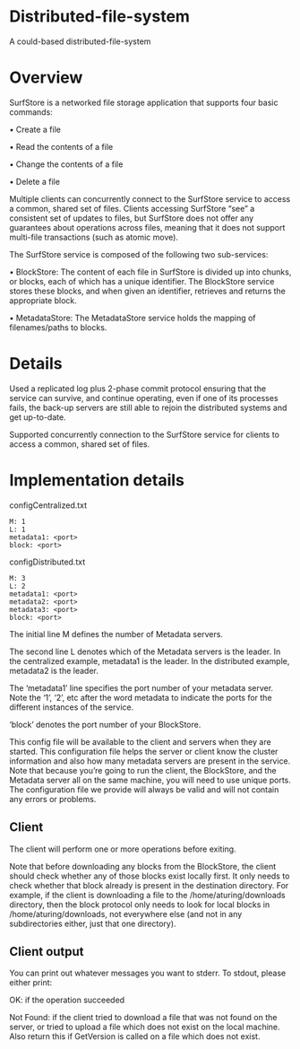 # Distributed-file-system
A could-based distributed-file-system

# Overview
SurfStore is a networked file storage application that supports four basic commands:

• Create a file

• Read the contents of a file

• Change the contents of a file

• Delete a file

Multiple clients can concurrently connect to the SurfStore service to access a common, shared set of files. Clients accessing SurfStore “see” a consistent set of updates to files, but SurfStore does not offer any guarantees about operations across files, meaning that it does not support multi-file transactions (such as atomic move).

The SurfStore service is composed of the following two sub-services:

• BlockStore: The content of each file in SurfStore is divided up into chunks, or blocks, each of which has a unique identifier. The BlockStore service stores these blocks, and when given an identifier, retrieves and returns the appropriate block.

• MetadataStore: The MetadataStore service holds the mapping of filenames/paths to blocks.

# Details
Used a replicated log plus 2-phase commit protocol ensuring that the service can survive, and continue operating, even if one of its processes fails,  the back-up servers are still able to rejoin the distributed systems and get up-to-date.

Supported concurrently connection to the SurfStore service for clients to access a common, shared set of files.

# Implementation details
configCentralized.txt

    M: 1
    L: 1
    metadata1: <port>
    block: <port>
    
configDistributed.txt

    M: 3
    L: 2
    metadata1: <port>
    metadata2: <port>
    metadata3: <port>
    block: <port>
The initial line M defines the number of Metadata servers.

The second line L denotes which of the Metadata servers is the leader. In the centralized example, metadata1 is the leader. In the distributed example, metadata2 is the leader.

The ‘metadata1’ line specifies the port number of your metadata server. Note the ‘1’, ‘2’, etc after the word metadata to indicate the ports for the different instances of the service.

‘block’ denotes the port number of your BlockStore.

This config file will be available to the client and servers when they are started. This configuration file helps the server or client know the cluster information and also how many metadata servers are present in the service. Note that because you’re going to run the client, the BlockStore, and the Metadata server all on the same machine, you will need to use unique ports. The configuration file we provide will always be valid and will not contain any errors or problems.

## Client

The client will perform one or more operations before exiting.

Note that before downloading any blocks from the BlockStore, the client should check whether any of those blocks exist locally first. It only needs to check whether that block already is present in the destination directory. For example, if the client is downloading a file to the /home/aturing/downloads directory, then the block protocol only needs to look for local blocks in /home/aturing/downloads, not everywhere else (and not in any subdirectories either, just that one directory).

## Client output

You can print out whatever messages you want to stderr. To stdout, please either print:

OK: if the operation succeeded

Not Found: if the client tried to download a file that was not found on the server, or tried to upload a file which does not exist on the local machine. Also return this if GetVersion is called on a file which does not exist.
